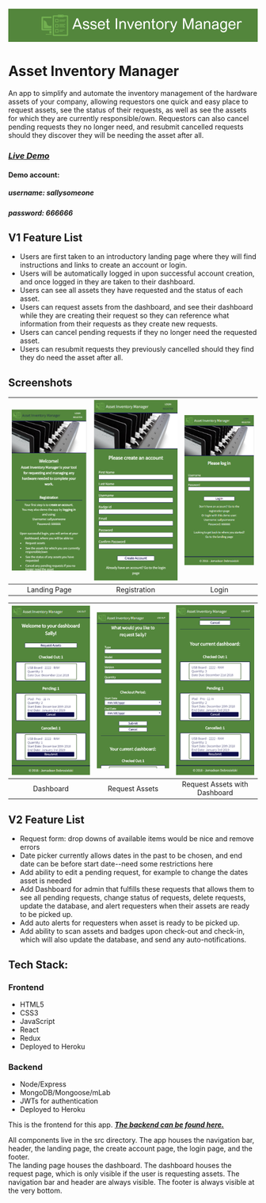 ![Asset Manager Logo][logo]

[logo]: img/logo.png

# Asset Inventory Manager
An app to simplify and automate the inventory management of the hardware assets of your company, allowing requestors one quick and easy place to request assets, see the status of their requests, as well as see the assets for which they are currently responsible/own.  Requestors can also cancel pending requests they no longer need, and resubmit cancelled requests should they discover they will be needing the asset after all.

### **_[Live Demo](https://asset-manager-jem.herokuapp.com/ "Asset Inventory Manager")_**

#### Demo account:
##### username: sallysomeone
##### password: 666666

## V1 Feature List
 * Users are first taken to an introductory landing page where they will find instructions and links to create an account or login.
 * Users will be automatically logged in upon successful account creation, and once logged in they are taken to their dashboard.
 * Users can see all assets they have requested and the status of each asset.
 * Users can request assets from the dashboard, and see their dashboard while they are creating their request so they can reference what information from their requests as they create new requests.
 * Users can cancel pending requests if they no longer need the requested asset.
 * Users can resubmit requests they previously cancelled should they find they do need the asset after all.

## Screenshots
| <img alt="Landing Page" src="img/LandingPage.PNG" width="350"> | <img alt="Registration" src="img/Registration.PNG" width="350"> | <img alt="LogIn" src="img/LogIn.PNG" width="350"> |
|:---:|:---:|:---:|
| Landing Page | Registration | Login |

| <img alt="Dashboard" src="img/Dashboard.PNG" width="350"> | <img alt="Request Assets" src="img/RequestAssets.PNG" width="350"> | <img alt="Request Assets Dashboard" src="img/RequestAssetsDashboard.PNG" width="350"> |
|:---:|:---:|:---:|
| Dashboard | Request Assets | Request Assets with Dashboard |

## V2 Feature List
  * Request form: drop downs of available items would be nice and remove errors
  * Date picker currently allows dates in the past to be chosen, and end date can be before start date--need some restrictions here
  * Add ability to edit a pending request, for example to change the dates asset is needed
  * Add Dashboard for admin that fulfills these requests that allows them to see all pending requests, change status of requests, delete requests, update the database, and alert requesters when their assets are ready to be picked up.
  * Add auto alerts for requesters when asset is ready to be picked up.
  * Add ability to scan assets and badges upon check-out and check-in, which will also update the database, and send any auto-notifications.

## Tech Stack:
### Frontend

  * HTML5
  * CSS3
  * JavaScript
  * React
  * Redux
  * Deployed to Heroku

### Backend

  * Node/Express
  * MongoDB/Mongoose/mLab
  * JWTs for authentication
  * Deployed to Heroku

This is the frontend for this app.  **_[The backend can be found here.](https://github.com/JemDobro/asset-manager-server/ "Asset Inventory Manager Backend")_**

All components live in the src directory. 
The app houses the navigation bar, header, the landing page, the create account page, the login page, and the footer.  
The landing page houses the dashboard.
The dashboard houses the request page, which is only visible if the user is requesting assets.
The navigation bar and header are always visible.
The footer is always visible at the very bottom.

